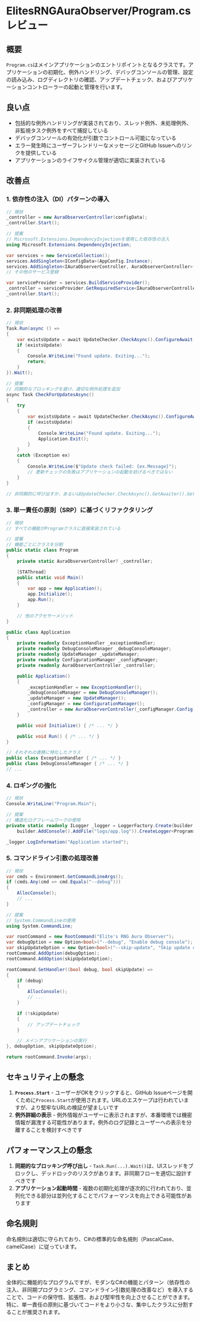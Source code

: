 # ElitesRNGAuraObserver/Program.cs レビュー

## 概要

`Program.cs`はメインアプリケーションのエントリポイントとなるクラスです。アプリケーションの初期化、例外ハンドリング、デバッグコンソールの管理、設定の読み込み、ログディレクトリの確認、アップデートチェック、およびアプリケーションコントローラーの起動と管理を行います。

## 良い点

- 包括的な例外ハンドリングが実装されており、スレッド例外、未処理例外、非監視タスク例外をすべて捕捉している
- デバッグコンソールの有効化が引数でコントロール可能になっている
- エラー発生時にユーザーフレンドリーなメッセージとGitHub Issueへのリンクを提供している
- アプリケーションのライフサイクル管理が適切に実装されている

## 改善点

### 1. 依存性の注入（DI）パターンの導入

```csharp
// 現状
_controller = new AuraObserverController(configData);
_controller.Start();

// 提案
// Microsoft.Extensions.DependencyInjectionを使用した依存性の注入
using Microsoft.Extensions.DependencyInjection;

var services = new ServiceCollection();
services.AddSingleton<IConfigData>(AppConfig.Instance);
services.AddSingleton<IAuraObserverController, AuraObserverController>();
// その他のサービス登録

var serviceProvider = services.BuildServiceProvider();
_controller = serviceProvider.GetRequiredService<IAuraObserverController>();
_controller.Start();
```

### 2. 非同期処理の改善

```csharp
// 現状
Task.Run(async () =>
{
    var existsUpdate = await UpdateChecker.CheckAsync().ConfigureAwait(false);
    if (existsUpdate)
    {
        Console.WriteLine("Found update. Exiting...");
        return;
    }
}).Wait();

// 提案
// 同期的なブロッキングを避け、適切な例外処理を追加
async Task CheckForUpdatesAsync()
{
    try
    {
        var existsUpdate = await UpdateChecker.CheckAsync().ConfigureAwait(false);
        if (existsUpdate)
        {
            Console.WriteLine("Found update. Exiting...");
            Application.Exit();
        }
    }
    catch (Exception ex)
    {
        Console.WriteLine($"Update check failed: {ex.Message}");
        // 更新チェックの失敗はアプリケーションの起動を妨げるべきではない
    }
}

// 非同期的に呼び出すか、あるいはUpdateChecker.CheckAsync().GetAwaiter().GetResult()を使用
```

### 3. 単一責任の原則（SRP）に基づくリファクタリング

```csharp
// 現状
// すべての機能がProgramクラスに直接実装されている

// 提案
// 機能ごとにクラスを分割
public static class Program
{
    private static AuraObserverController? _controller;

    [STAThread]
    public static void Main()
    {
        var app = new Application();
        app.Initialize();
        app.Run();
    }

    // 他のアクセサーメソッド
}

public class Application
{
    private readonly ExceptionHandler _exceptionHandler;
    private readonly DebugConsoleManager _debugConsoleManager;
    private readonly UpdateManager _updateManager;
    private readonly ConfigurationManager _configManager;
    private readonly AuraObserverController _controller;

    public Application()
    {
        _exceptionHandler = new ExceptionHandler();
        _debugConsoleManager = new DebugConsoleManager();
        _updateManager = new UpdateManager();
        _configManager = new ConfigurationManager();
        _controller = new AuraObserverController(_configManager.Config);
    }

    public void Initialize() { /* ... */ }

    public void Run() { /* ... */ }
}

// それぞれの責務に特化したクラス
public class ExceptionHandler { /* ... */ }
public class DebugConsoleManager { /* ... */ }
// ...
```

### 4. ロギングの強化

```csharp
// 現状
Console.WriteLine("Program.Main");

// 提案
// 構造化ログフレームワークの使用
private static readonly ILogger _logger = LoggerFactory.Create(builder =>
    builder.AddConsole().AddFile("logs/app.log")).CreateLogger<Program>();

_logger.LogInformation("Application started");
```

### 5. コマンドライン引数の処理改善

```csharp
// 現状
var cmds = Environment.GetCommandLineArgs();
if (cmds.Any(cmd => cmd.Equals("--debug")))
{
    AllocConsole();
    // ...
}

// 提案
// System.CommandLineの使用
using System.CommandLine;

var rootCommand = new RootCommand("Elite's RNG Aura Observer");
var debugOption = new Option<bool>("--debug", "Enable debug console");
var skipUpdateOption = new Option<bool>("--skip-update", "Skip update check");
rootCommand.AddOption(debugOption);
rootCommand.AddOption(skipUpdateOption);

rootCommand.SetHandler((bool debug, bool skipUpdate) =>
{
    if (debug)
    {
        AllocConsole();
        // ...
    }

    if (!skipUpdate)
    {
        // アップデートチェック
    }

    // メインアプリケーションの実行
}, debugOption, skipUpdateOption);

return rootCommand.Invoke(args);
```

## セキュリティ上の懸念

1. **`Process.Start`** - ユーザーがOKをクリックすると、GitHub Issueページを開くために`Process.Start`が使用されます。URLのエスケープは行われていますが、より堅牢なURLの検証が望ましいです
2. **例外詳細の表示** - 例外情報がユーザーに表示されますが、本番環境では機密情報が漏洩する可能性があります。例外のログ記録とユーザーへの表示を分離することを検討すべきです

## パフォーマンス上の懸念

1. **同期的なブロッキング呼び出し** - `Task.Run(...).Wait()`は、UIスレッドをブロックし、デッドロックのリスクがあります。非同期フローを適切に設計すべきです
2. **アプリケーション起動時間** - 複数の初期化処理が逐次的に行われており、並列化できる部分は並列化することでパフォーマンスを向上できる可能性があります

## 命名規則

命名規則は適切に守られており、C#の標準的な命名規則（PascalCase、camelCase）に従っています。

## まとめ

全体的に機能的なプログラムですが、モダンなC#の機能とパターン（依存性の注入、非同期プログラミング、コマンドライン引数処理の改善など）を導入することで、コードの保守性、拡張性、および堅牢性を向上させることができます。特に、単一責任の原則に基づいてコードをより小さな、集中したクラスに分割することが推奨されます。
